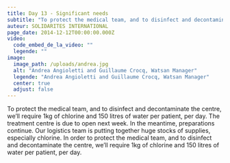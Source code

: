 ```yaml
---
title: Day 13 - Significant needs
subtitle: "To protect the medical team, and to disinfect and decontaminate the centre, we’ll require 1kg of chlorine and 150 litres of water per patient, per day..."
auteur: SOLIDARITES INTERNATIONAL
page_date: 2014-12-12T00:00:00.000Z
video:
  code_embed_de_la_video: ""
  legende: ""
image:
  image_path: /uploads/andrea.jpg
  alt: "Andrea Angioletti and Guillaume Crocq, Watsan Manager"
  legende: "Andrea Angioletti and Guillaume Crocq, Watsan Manager"
  center: true
  adjust: false
---
```

To protect the medical team, and to disinfect and decontaminate the centre, we’ll require 1kg of chlorine and 150 litres of water per patient, per day. The treatment centre is due to open next week. In the meantime, preparations continue. Our logistics team is putting together huge stocks of supplies, especially chlorine. In order to protect the medical team, and to disinfect and decontaminate the centre, we’ll require 1kg of chlorine and 150 litres of water per patient, per day.